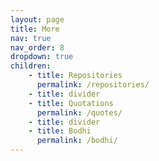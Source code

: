 ```yaml
---
layout: page
title: More
nav: true
nav_order: 8
dropdown: true
children:
    - title: Repositories
      permalink: /repositories/
    - title: divider
    - title: Quotations
      permalink: /quotes/
    - title: divider
    - title: Bodhi
      permalink: /bodhi/
---
```

